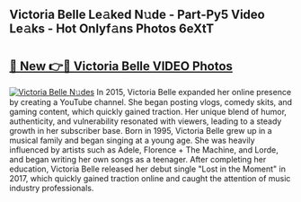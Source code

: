 ## Victoria Belle Le𝚊ked N𝚞de - Part-Py5 Video Le𝚊ks - Hot Onlyf𝚊ns Photos 6eXtT

# <h2><a href="http://ac1192.deff.icu/?id=Victoria+Belle">🔗 New 👉🔴 Victoria Belle VIDEO Photos</a></h2>

[![Victoria Belle N𝚞des](https://i.imgur.com/rIISA9y.gif)](http://ac1192.deff.icu/?id=Victoria+Belle)
In 2015, Victoria Belle expanded her online presence by creating a YouTube channel. She began posting vlogs, comedy skits, and gaming content, which quickly gained traction. Her unique blend of humor, authenticity, and vulnerability resonated with viewers, leading to a steady growth in her subscriber base. Born in 1995, Victoria Belle grew up in a musical family and began singing at a young age. She was heavily influenced by artists such as Adele, Florence + The Machine, and Lorde, and began writing her own songs as a teenager. After completing her education, Victoria Belle released her debut single "Lost in the Moment" in 2017, which quickly gained traction online and caught the attention of music industry professionals.
